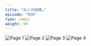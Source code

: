```yaml
---
title: "ねこの純情…"
episode: "050"
type: comic
weight: 50
---
```


![Page 1](cut-1.jpg)
![Page 2](cut-2.jpg)
![Page 3](cut-3.jpg)
![Page 4](cut-4.jpg)
